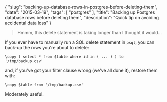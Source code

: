 {
    "slug": "backing-up-database-rows-in-postgres-before-deleting-them",
    "date": "2015-03-19",
    "tags": [
        "postgres"
    ],
    "title": "Backing up Postgres database rows before deleting them",
    "description": "Quick tip on avoiding accidental data loss"
}

> Hmmm, this delete statement is taking longer than I thought it
> would...

If you ever have to manually run a SQL delete statement in `psql`, you
can back-up the rows you're about to delete:

``` postgres
\copy ( select * from $table where id in ( ... ) ) to '/tmp/backup.csv'
```

and, if you've got your filter clause wrong (we've all done it), restore
them with:

``` postgres
\copy $table from '/tmp/backup.csv'
```

Moderately useful.

